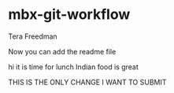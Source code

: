 mbx-git-workflow
================
Tera Freedman

Now you can add the readme file

hi it is time for lunch
Indian food is great

THIS IS THE ONLY CHANGE I WANT TO SUBMIT 

